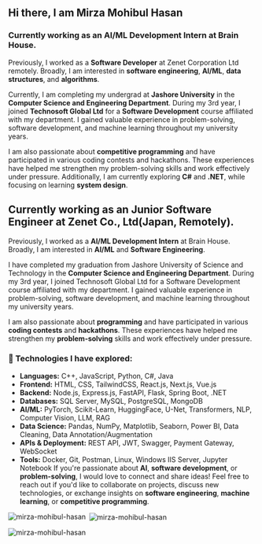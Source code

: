 ## Hi there, I am Mirza Mohibul Hasan

### Currently working as an **AI/ML Development Intern** at Brain House.

Previously, I worked as a **Software Developer** at Zenet Corporation Ltd remotely. Broadly, I am interested in **software engineering**, **AI/ML**, **data structures**, and **algorithms**.

Currently, I am completing my undergrad at **Jashore University** in the **Computer Science and Engineering Department**. During my 3rd year, I joined **Technosoft Global Ltd** for a **Software Development** course affiliated with my department. I gained valuable experience in problem-solving, software development, and machine learning throughout my university years.

I am also passionate about **competitive programming** and have participated in various coding contests and hackathons. These experiences have helped me strengthen my problem-solving skills and work effectively under pressure. Additionally, I am currently exploring **C#** and **.NET**, while focusing on learning **system design**.

## Currently working as an **Junior Software Engineer** at Zenet Co., Ltd(Japan, Remotely).

Previously, I worked as a **AI/ML Development Intern** at Brain House. Broadly, I am interested in **AI/ML** and **Software Engineering**.

I have completed my graduation from Jashore University of Science and Technology in the **Computer Science and Engineering Department**. During my 3rd year, I joined Technosoft Global Ltd for a Software Development course affiliated with my department. I gained valuable experience in problem-solving, software development, and machine learning throughout my university years.

I am also passionate about **programming** and have participated in various **coding contests** and **hackathons**. These experiences have helped me strengthen my **problem-solving** skills and work effectively under pressure.

### 🚀 Technologies I have explored:
- **Languages:** C++, JavaScript, Python, C#, Java
- **Frontend:** HTML, CSS, TailwindCSS, React.js, Next.js, Vue.js
- **Backend:** Node.js, Express.js, FastAPI, Flask, Spring Boot, .NET
- **Databases:** SQL Server, MySQL, PostgreSQL, MongoDB
- **AI/ML:** PyTorch, Scikit-Learn, HuggingFace, U-Net, Transformers, NLP, Computer Vision, LLM, RAG
- **Data Science:** Pandas, NumPy, Matplotlib, Seaborn, Power BI, Data Cleaning, Data Annotation/Augmentation
- **APIs & Deployment:** REST API, JWT, Swagger, Payment Gateway, WebSocket
- **Tools:** Docker, Git, Postman, Linux, Windows IIS Server, Jupyter Notebook 
If you're passionate about **AI**, **software development**, or **problem-solving**, I would love to connect and share ideas! Feel free to reach out if you'd like to collaborate on projects, discuss new technologies, or exchange insights on **software engineering**, **machine learning**, or **competitive programming**.


<p><img align="left" src="https://github-readme-stats.vercel.app/api/top-langs?username=mirza-mohibul-hasan&show_icons=true&locale=en&layout=compact" alt="mirza-mohibul-hasan" /></p>

<p>&nbsp;<img align="center" src="https://github-readme-stats.vercel.app/api?username=mirza-mohibul-hasan&show_icons=true&locale=en" alt="mirza-mohibul-hasan" /></p>

<p><img align="center" src="https://github-readme-streak-stats.herokuapp.com/?user=mirza-mohibul-hasan&" alt="mirza-mohibul-hasan" /></p>
